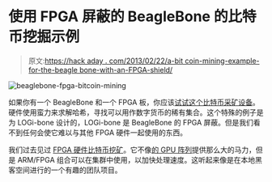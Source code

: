 # 使用 FPGA 屏蔽的 BeagleBone 的比特币挖掘示例

> 原文:[https://hack aday . com/2013/02/22/a-bit coin-mining-example-for-the-beagle bone-with-an-FPGA-shield/](https://hackaday.com/2013/02/22/a-bitcoin-mining-example-for-the-beaglebone-with-an-fpga-shield/)

![beaglebone-fpga-bitcoin-mining](../Images/486d30cc366d74c7c3dfa0304fcb7a56.png)

如果你有一个 BeagleBone 和一个 FPGA 板，你应该[试试这个比特币采矿设备](http://valentfx.com/logi-blog/item/fpga-logi-family-bitcoin-mining-application)。硬件使用蛮力来求解哈希，寻找可以用作数字货币的稀有集合。这个特殊的例子是为 LOGi-bone 设计的，LOGi-bone 是 BeagleBone 的 FPGA 屏蔽。但是我们看不到任何会使它难以与其他 FPGA 硬件一起使用的东西。

我们过去见过 [FPGA 硬件比特币挖矿](http://hackaday.com/2011/08/22/fpga-bitcoin-miner-is-probably-the-most-power-efficient/)。它不像[的 GPU 阵列](http://hackaday.com/2012/12/06/25-gpus-brute-force-348-billion-hashes-per-second-to-crack-your-passwords/)提供那么大的马力，但是 ARM/FPGA 组合可以在集群中使用，以加快处理速度。这听起来像是在本地黑客空间进行的一个有趣的团队项目。